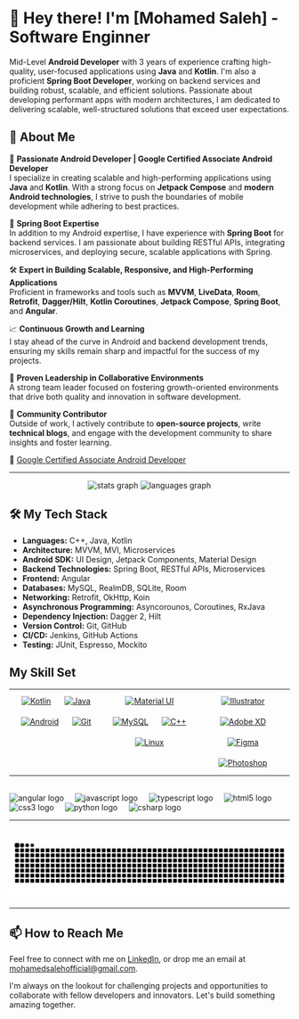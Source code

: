 # 👋 Hey there! I'm [Mohamed Saleh] - Software Enginner

Mid-Level **Android Developer** with 3 years of experience crafting high-quality, user-focused applications using **Java** and **Kotlin**. I'm also a proficient **Spring Boot Developer**, working on backend services and building robust, scalable, and efficient solutions. Passionate about developing performant apps with modern architectures, I am dedicated to delivering scalable, well-structured solutions that exceed user expectations.

## 🌟 About Me

🚀 **Passionate Android Developer | Google Certified Associate Android Developer**  
I specialize in creating scalable and high-performing applications using **Java** and **Kotlin**. With a strong focus on **Jetpack Compose** and **modern Android technologies**, I strive to push the boundaries of mobile development while adhering to best practices.  

🔧 **Spring Boot Expertise**  
In addition to my Android expertise, I have experience with **Spring Boot** for backend services. I am passionate about building RESTful APIs, integrating microservices, and deploying secure, scalable applications with Spring.

🛠️ **Expert in Building Scalable, Responsive, and High-Performing Applications**  
Proficient in frameworks and tools such as **MVVM**, **LiveData**, **Room**, **Retrofit**, **Dagger/Hilt**, **Kotlin Coroutines**, **Jetpack Compose**, **Spring Boot**, and **Angular**.

📈 **Continuous Growth and Learning**  
I stay ahead of the curve in Android and backend development trends, ensuring my skills remain sharp and impactful for the success of my projects.  

🤝 **Proven Leadership in Collaborative Environments**  
A strong team leader focused on fostering growth-oriented environments that drive both quality and innovation in software development.  

🌱 **Community Contributor**  
Outside of work, I actively contribute to **open-source projects**, write **technical blogs**, and engage with the development community to share insights and foster learning.  

🔗 [Google Certified Associate Android Developer](https://www.credential.net/55d871aa-6283-4953-8803-dda21bd0be06?key=1f9ccb968b7cdb6205a76e6dc21fd114584e566afda6d267e5bb5fb8ef3a55af)

---
  
<div align="center">
  <img src="https://github-readme-stats.vercel.app/api?username=BirminghamDeveloper&hide_title=false&hide_rank=false&show_icons=true&include_all_commits=true&count_private=true&disable_animations=false&theme=dracula&locale=en&hide_border=false" height="150" alt="stats graph"  />
  <img src="https://github-readme-stats.vercel.app/api/top-langs?username=BirminghamDeveloper&locale=en&hide_title=false&layout=compact&card_width=320&langs_count=5&theme=dracula&hide_border=false" height="150" alt="languages graph"  />
</div>

## 🛠 My Tech Stack

- **Languages:** C++, Java, Kotlin
- **Architecture:** MVVM, MVI, Microservices
- **Android SDK:** UI Design, Jetpack Components, Material Design
- **Backend Technologies:** Spring Boot, RESTful APIs, Microservices
- **Frontend:** Angular
- **Databases:** MySQL, RealmDB, SQLite, Room
- **Networking:** Retrofit, OkHttp, Koin
- **Asynchronous Programming:** Asyncorounos, Coroutines, RxJava
- **Dependency Injection:** Dagger 2, Hilt
- **Version Control:** Git, GitHub
- **CI/CD:** Jenkins, GitHub Actions
- **Testing:** JUnit, Espresso, Mockito

## My Skill Set  

<table><tr><td valign="top" width="33%">

<div align="center">  
<a href="https://kotlinlang.org/" target="_blank"><img style="margin: 10px" src="https://profilinator.rishav.dev/skills-assets/kotlinlang-icon.svg" alt="Kotlin" height="50" /></a>  
<a href="https://www.java.com/" target="_blank"><img style="margin: 10px" src="https://profilinator.rishav.dev/skills-assets/java-original-wordmark.svg" alt="Java" height="50" /></a>  
</div>  

<div align="center">  
<a href="https://www.android.com/intl/en_in/" target="_blank"><img style="margin: 10px" src="https://profilinator.rishav.dev/skills-assets/android-original-wordmark.svg" alt="Android" height="50" /></a>  
<a href="https://github.com/" target="_blank"><img style="margin: 10px" src="https://profilinator.rishav.dev/skills-assets/git-scm-icon.svg" alt="Git" height="50" /></a>  
</div>

</td><td valign="top" width="33%">

<div align="center">  
<a href="https://mui.com/" target="_blank"><img style="margin: 10px" src="https://profilinator.rishav.dev/skills-assets/mui.png" alt="Material UI" height="50" /></a>  
<a href="https://www.mysql.com/" target="_blank"><img style="margin: 10px" src="https://profilinator.rishav.dev/skills-assets/mysql-original-wordmark.svg" alt="MySQL" height="50" /></a>  
<a href="https://www.cplusplus.com/" target="_blank"><img style="margin: 10px" src="https://profilinator.rishav.dev/skills-assets/cplusplus-original.svg" alt="C++" height="50" /></a>  
<a href="https://www.linux.org/" target="_blank"><img style="margin: 10px" src="https://profilinator.rishav.dev/skills-assets/linux-original.svg" alt="Linux" height="50" /></a>  
</div>

</td><td valign="top" width="33%">

<div align="center">  
<a href="https://www.adobe.com/in/products/illustrator.html" target="_blank"><img style="margin: 10px" src="https://profilinator.rishav.dev/skills-assets/adobe_illustrator-icon.svg" alt="Illustrator" height="50" /></a>  
<a href="https://www.adobe.com/in/products/xd.html" target="_blank"><img style="margin: 10px" src="https://profilinator.rishav.dev/skills-assets/adobexd.png" alt="Adobe XD" height="50" /></a>  
<a href="https://www.figma.com/" target="_blank"><img style="margin: 10px" src="https://profilinator.rishav.dev/skills-assets/figma-icon.svg" alt="Figma" height="50" /></a>  
<a href="https://www.adobe.com/in/products/photoshop.html" target="_blank"><img style="margin: 10px" src="https://profilinator.rishav.dev/skills-assets/photoshop-plain.svg" alt="Photoshop" height="50" /></a>  
</div>

</td></tr></table>  

<br/>  

<div align="left">
  <img src="https://cdn.jsdelivr.net/gh/devicons/devicon/icons/angular/angular-original.svg" height="30" alt="angular logo"  />
  <img width="12" />
  <img src="https://cdn.jsdelivr.net/gh/devicons/devicon/icons/javascript/javascript-original.svg" height="30" alt="javascript logo"  />
  <img width="12" />
  <img src="https://cdn.jsdelivr.net/gh/devicons/devicon/icons/typescript/typescript-original.svg" height="30" alt="typescript logo"  />
  <img width="12" />
  <img src="https://cdn.jsdelivr.net/gh/devicons/devicon/icons/html5/html5-original.svg" height="30" alt="html5 logo"  />
  <img width="12" />
  <img src="https://cdn.jsdelivr.net/gh/devicons/devicon/icons/css3/css3-original.svg" height="30" alt="css3 logo"  />
  <img width="12" />
  <img src="https://cdn.jsdelivr.net/gh/devicons/devicon/icons/python/python-original.svg" height="30" alt="python logo"  />
  <img width="12" />
  <img src="https://cdn.jsdelivr.net/gh/devicons/devicon/icons/csharp/csharp-original.svg" height="30" alt="csharp logo"  />
</div>

---

<br clear="both">

<img src="https://raw.githubusercontent.com/birminghamdeveloper/birminghamdeveloper/output/snake.svg" alt="Snake animation" />

---

## 📫 How to Reach Me

Feel free to connect with me on [LinkedIn](https://www.linkedin.com/in/mohamedsalehofficial), or drop me an email at [mohamedsalehofficial@gmail.com](mailto:mohamedsalehofficial@gmail.com).

I'm always on the lookout for challenging projects and opportunities to collaborate with fellow developers and innovators. Let's build something amazing together.
